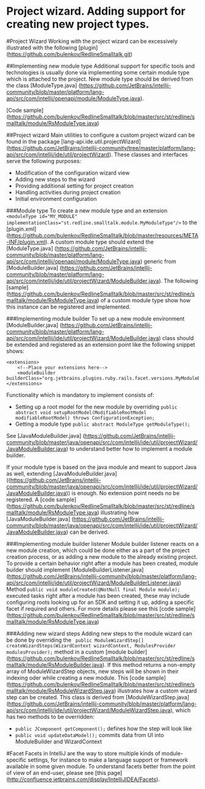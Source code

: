 Project wizard. Adding support for creating new project types.
===============

#Project Wizard
Working with the project wizard can be excessively illustrated with the following
[plugin] (https://github.com/bulenkov/RedlineSmalltalk.git)

##Implementing new module type
Additional support for specific tools and technologies is usually done via implementing some certain module type which is attached to the project.
New module type should be derived from the class
[ModuleType.java] (https://github.com/JetBrains/intellij-community/blob/master/platform/lang-api/src/com/intellij/openapi/module/ModuleType.java).

[Code sample] (https://github.com/bulenkov/RedlineSmalltalk/blob/master/src/st/redline/smalltalk/module/RsModuleType.java)

##Project wizard
Main utilities to configure a custom project wizard can be found in the package
[lang-api.ide.util.projectWizard] (https://github.com/JetBrains/intellij-community/tree/master/platform/lang-api/src/com/intellij/ide/util/projectWizard).
These classes and interfaces serve the following purposes:

* Modification of the configuration wizard view
* Adding new steps to the wizard
* Providing additional setting for project creation
* Handling activities during project creation
* Initial environment configuration

###Module type
To create a new module type and an extension
```<moduleType id="MY_MODULE" implementationClass="st.redline.smalltalk.module.MyModuleType"/>```
to the [plugin.xml] (https://github.com/bulenkov/RedlineSmalltalk/blob/master/resources/META-INF/plugin.xml).
A custom module type should extend the
[ModuleType.java] (https://github.com/JetBrains/intellij-community/blob/master/platform/lang-api/src/com/intellij/openapi/module/ModuleType.java)
generic from
[ModuleBuilder.java] (https://github.com/JetBrains/intellij-community/blob/master/platform/lang-api/src/com/intellij/ide/util/projectWizard/ModuleBuilder.java).
The following
[sample] (https://github.com/bulenkov/RedlineSmalltalk/blob/master/src/st/redline/smalltalk/module/RsModuleType.java)
of a custom module type show how this instance can be registered and implemented.

###Implementing module builder
To set up a new module environment
[ModuleBuilder.java] (https://github.com/JetBrains/intellij-community/blob/master/platform/lang-api/src/com/intellij/ide/util/projectWizard/ModuleBuilder.java)
class should be extended and registered as an extension point like the following snippet shows:

    <extensions>
        <!--Place your extensions here-->
        <moduleBuilder builderClass="org.jetbrains.plugins.ruby.rails.facet.versions.MyModuleBuilder"/>
    </extensions>

Functionality which is mandatory to implement consists of:

* Setting up a root model for the new module by overriding ```public abstract void setupRootModel(ModifiableRootModel modifiableRootModel) throws ConfigurationException;```
* Getting a module type ```public abstract ModuleType getModuleType();```

See
[JavaModuleBuilder.java] (https://github.com/JetBrains/intellij-community/blob/master/java/openapi/src/com/intellij/ide/util/projectWizard/JavaModuleBuilder.java)
to understand better how to implement a module builder.

If your module type is based on the java module and meant to support Java as well, extending
[JavaModuleBuilder.java] ((https://github.com/JetBrains/intellij-community/blob/master/java/openapi/src/com/intellij/ide/util/projectWizard/JavaModuleBuilder.java))
is enough. No extension point needs no be registered.
A [code sample] (https://github.com/bulenkov/RedlineSmalltalk/blob/master/src/st/redline/smalltalk/module/RsModuleType.java)
illustrating how
[JavaModuleBuilder.java] (https://github.com/JetBrains/intellij-community/blob/master/java/openapi/src/com/intellij/ide/util/projectWizard/JavaModuleBuilder.java)
can be derived.

###Implementing module builder listener
Module builder listener reacts on a new module creation, which could be done either as a part of the project creation process,
or as adding a new module to the already existing project.
To provide a certain behavior right after a module has been created, module builder should implement
[ModuleBuilderListener.java] (https://github.com/JetBrains/intellij-community/blob/master/platform/lang-api/src/com/intellij/ide/util/projectWizard/ModuleBuilderListener.java)
Method ```public void moduleCreated(@NotNull final Module module);``` executed tasks right after a module has been created,
these may include configuring roots looking up for an SDK and setting it up, adding a specific facet if required and others.
For more details please see this
[code sample] (https://github.com/bulenkov/RedlineSmalltalk/blob/master/src/st/redline/smalltalk/module/RsModuleType.java)

###Adding new wizard steps
Adding new steps to the module wizard can be done by overriding the
``` public ModuleWizardStep[] createWizardSteps(WizardContext wizardContext, ModulesProvider modulesProvider);```
method in a custom
[module builder] (https://github.com/bulenkov/RedlineSmalltalk/blob/master/src/st/redline/smalltalk/module/RsModuleBuilder.java).
If this method returns a non-empty array of ModuleWizardStep objects, new steps will be shown in their indexing oder while creating a new module.
This
[code sample] (https://github.com/bulenkov/RedlineSmalltalk/blob/master/src/st/redline/smalltalk/module/RsModuleWizardStep.java)
illustrates how a custom wizard step can be created.
This class is derived from
[ModuleWizardStep.java] (https://github.com/JetBrains/intellij-community/blob/master/platform/lang-api/src/com/intellij/ide/util/projectWizard/ModuleWizardStep.java),
which has two methods to be overridden:

* ```public JComponent getComponent();``` defines how the step will look like
* ```public void updateDataModel();``` commits data from UI into ModuleBuilder and WizardContext

#Facet
Facets in IntelliJ are the way to store multiple kinds of module-specific settings, for instance to make a language support or framework available in some given module.
To understand facets better from the point of view of an end-user, please see
[this page] (http://confluence.jetbrains.com/display/IntelliJIDEA/Facets).




